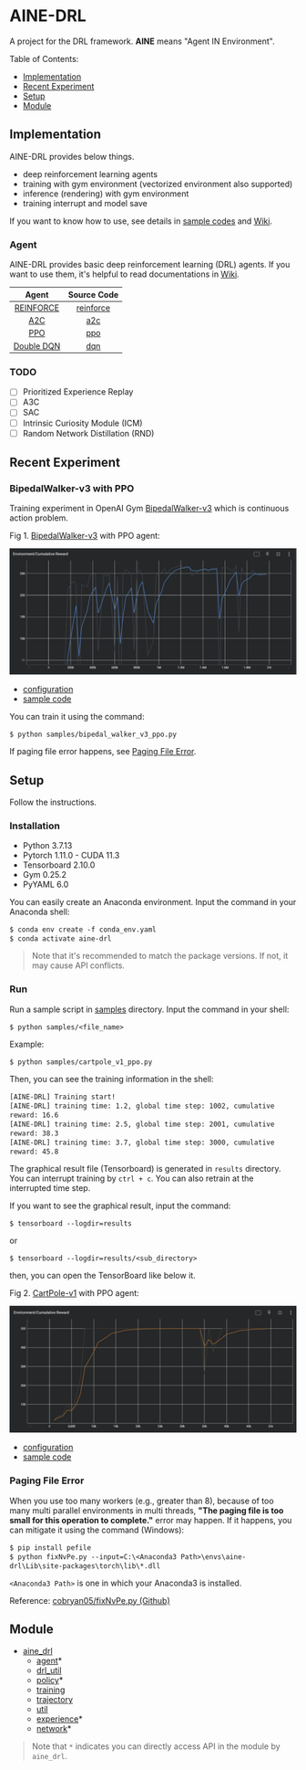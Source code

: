# AINE-DRL

A project for the DRL framework. **AINE** means "Agent IN Environment".

Table of Contents:

* [Implementation](#implementation)
* [Recent Experiment](#recent-experiment)
* [Setup](#setup)
* [Module](#module)

## Implementation

AINE-DRL provides below things.

* deep reinforcement learning agents
* training with gym environment (vectorized environment also supported)
* inference (rendering) with gym environment  
* training interrupt and model save

If you want to know how to use, see details in [sample codes](samples/) and [Wiki](https://github.com/DevSlem/AINE-DRL/wiki).

### Agent

AINE-DRL provides basic deep reinforcement learning (DRL) agents. If you want to use them, it's helpful to read documentations in [Wiki](https://github.com/DevSlem/AINE-DRL/wiki). 

|Agent|Source Code|
|:---:|:---:|
|[REINFORCE](https://github.com/DevSlem/AINE-DRL/wiki/REINFORCE)|[reinforce](aine_drl/agent/reinforce/)|
|[A2C](https://github.com/DevSlem/AINE-DRL/wiki/A2C)|[a2c](aine_drl/agent/a2c/)|
|[PPO](https://github.com/DevSlem/AINE-DRL/wiki/PPO)|[ppo](aine_drl/agent/ppo)|
|[Double DQN](https://github.com/DevSlem/AINE-DRL/wiki/Double-DQN)|[dqn](aine_drl/agent/dqn/)|

### TODO

- [ ] Prioritized Experience Replay 
- [ ] A3C
- [ ] SAC
- [ ] Intrinsic Curiosity Module (ICM)
- [ ] Random Network Distillation (RND)

## Recent Experiment

### BipedalWalker-v3 with PPO

Training experiment in OpenAI Gym [BipedalWalker-v3](https://github.com/openai/gym/wiki/BipedalWalker-v2) which is continuous action problem.

Fig 1. [BipedalWalker-v3](https://github.com/openai/gym/wiki/BipedalWalker-v2) with PPO agent:

![](images/bipedal-walker-v3-ppo-cumulative-reward-graph.png)

* [configuration](config/bipedal_walker_v3_ppo.yaml)
* [sample code](samples/bipedal_walker_v3_ppo.py)

You can train it using the command:

```
$ python samples/bipedal_walker_v3_ppo.py
```

If paging file error happens, see [Paging File Error](#paging-file-error).

## Setup

Follow the instructions.

### Installation

* Python 3.7.13
* Pytorch 1.11.0 - CUDA 11.3
* Tensorboard 2.10.0
* Gym 0.25.2
* PyYAML 6.0

You can easily create an Anaconda environment. Input the command in your Anaconda shell:

```
$ conda env create -f conda_env.yaml
$ conda activate aine-drl
```

> Note that it's recommended to match the package versions. If not, it may cause API conflicts.

### Run

Run a sample script in [samples](samples/) directory. Input the command in your shell:

```
$ python samples/<file_name>
```

Example:

```
$ python samples/cartpole_v1_ppo.py
```

Then, you can see the training information in the shell:

```
[AINE-DRL] Training start!
[AINE-DRL] training time: 1.2, global time step: 1002, cumulative reward: 16.6
[AINE-DRL] training time: 2.5, global time step: 2001, cumulative reward: 38.3
[AINE-DRL] training time: 3.7, global time step: 3000, cumulative reward: 45.8
```

The graphical result file (Tensorboard) is generated in `results` directory. You can interrupt training by `ctrl + c`. You can also retrain at the interrupted time step.

If you want to see the graphical result, input the command:

```
$ tensorboard --logdir=results
```

or

```
$ tensorboard --logdir=results/<sub_directory>
```

then, you can open the TensorBoard like below it.

Fig 2. [CartPole-v1](https://github.com/openai/gym/wiki/CartPole-v0) with PPO agent:

![](images/cartpole-v1-ppo-cumulative-reward-graph.png) 

* [configuration](config/cartpole_v1_ppo.yaml)
* [sample code](samples/cartpole_v1_ppo.py)

### Paging File Error

When you use too many workers (e.g., greater than 8), because of too many multi parallel environments in multi threads, **"The paging file is too small for this operation to complete."** error may happen. If it happens, you can mitigate it using the command (Windows):

```
$ pip install pefile
$ python fixNvPe.py --input=C:\<Anaconda3 Path>\envs\aine-drl\Lib\site-packages\torch\lib\*.dll
```

`<Anaconda3 Path>` is one in which your Anaconda3 is installed.

Reference: [cobryan05/fixNvPe.py (Github)](https://gist.github.com/cobryan05/7d1fe28dd370e110a372c4d268dcb2e5)  

## Module

* [aine_drl](aine_drl/)
  * [agent](aine_drl/agent/)*
  * [drl_util](aine_drl/drl_util/)
  * [policy](aine_drl/policy/)*
  * [training](aine_drl/training/)
  * [trajectory](aine_drl/trajectory/)
  * [util](aine_drl/util/)
  * [experience](aine_drl/experience.py)*
  * [network](aine_drl/network.py)*

> Note that `*` indicates you can directly access API in the module by `aine_drl`.
